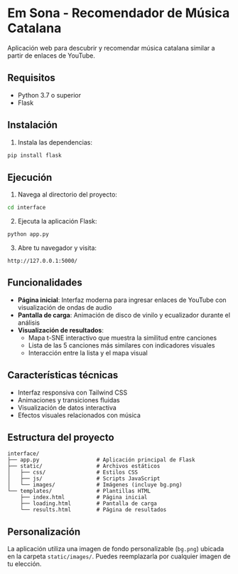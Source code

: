 # Em Sona - Recomendador de Música Catalana

Aplicación web para descubrir y recomendar música catalana similar a partir de enlaces de YouTube.

## Requisitos

- Python 3.7 o superior
- Flask

## Instalación

1. Instala las dependencias:

```bash
pip install flask
```

## Ejecución

1. Navega al directorio del proyecto:

```bash
cd interface
```

2. Ejecuta la aplicación Flask:

```bash
python app.py
```

3. Abre tu navegador y visita:

```
http://127.0.0.1:5000/
```

## Funcionalidades

- **Página inicial**: Interfaz moderna para ingresar enlaces de YouTube con visualización de ondas de audio
- **Pantalla de carga**: Animación de disco de vinilo y ecualizador durante el análisis
- **Visualización de resultados**: 
  - Mapa t-SNE interactivo que muestra la similitud entre canciones
  - Lista de las 5 canciones más similares con indicadores visuales
  - Interacción entre la lista y el mapa visual

## Características técnicas

- Interfaz responsiva con Tailwind CSS
- Animaciones y transiciones fluidas
- Visualización de datos interactiva
- Efectos visuales relacionados con música

## Estructura del proyecto

```
interface/
├── app.py                  # Aplicación principal de Flask
├── static/                 # Archivos estáticos
│   ├── css/                # Estilos CSS
│   ├── js/                 # Scripts JavaScript
│   └── images/             # Imágenes (incluye bg.png)
└── templates/              # Plantillas HTML
    ├── index.html          # Página inicial
    ├── loading.html        # Pantalla de carga
    └── results.html        # Página de resultados
```

## Personalización

La aplicación utiliza una imagen de fondo personalizable (`bg.png`) ubicada en la carpeta `static/images/`. Puedes reemplazarla por cualquier imagen de tu elección. 